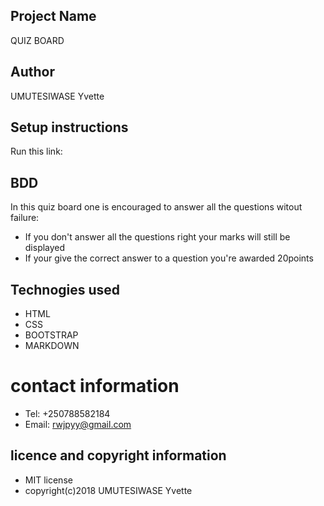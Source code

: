 ## Project Name
QUIZ BOARD
## Author
UMUTESIWASE Yvette
## Setup instructions
Run this link: 
## BDD

In this quiz board one is encouraged to answer all the questions witout failure:

* If you don't answer all the questions right your marks will still be displayed
* If your give the correct answer to a question you're awarded 20points

## Technogies used
* HTML
* CSS
* BOOTSTRAP
* MARKDOWN
# contact information
* Tel: +250788582184
* Email: rwjpyy@gmail.com
## licence and copyright information
* MIT license
* copyright(c)2018 UMUTESIWASE Yvette